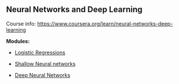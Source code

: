 ## Neural Networks and Deep Learning
Course info: https://www.coursera.org/learn/neural-networks-deep-learning

**Modules:**

* [Logistic Regressions](https://github.com/JanelChumley/coursera_deep_learning_ai/tree/master/neural_networks_and_deep_learning/week2_logistic_regression)

* [Shallow Neural networks](https://github.com/JanelChumley/coursera_deep_learning_ai/tree/master/neural_networks_and_deep_learning/week3_shallow_neural_network)

* [Deep Neural Networks](https://github.com/JanelChumley/coursera_deep_learning_ai/tree/master/neural_networks_and_deep_learning/week4-deep_neural_network)
